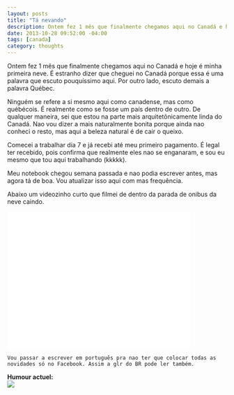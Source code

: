 ```yaml
---
layout: posts
title: "Tá nevando"
description: Ontem fez 1 mês que finalmente chegamos aqui no Canadá e hoje é minha primeira neve...
date: 2013-10-28 09:52:00 -04:00
tags: [canada]
category: thoughts
---
```


Ontem fez 1 mês que finalmente chegamos aqui no Canadá e hoje é minha primeira neve. É estranho dizer que cheguei no Canadá porque essa é uma palavra que escuto pouquíssimo aqui. Por outro lado, escuto demais a palavra Québec.

Ninguém se refere a si mesmo aqui como canadense, mas como québécois. É realmente como se fosse um país dentro de outro. De qualquer maneira, sei que estou na parte mais arquitetônicamente linda do Canadá. Nao vou dizer a mais naturalmente bonita porque ainda nao conheci o resto, mas aqui a beleza natural é de cair o queixo.

Comecei a trabalhar dia 7 e já recebi até meu primeiro pagamento. É legal ter recebido, pois confirma que realmente eles nao se enganaram, e sou eu mesmo que tou aqui trabalhando (kkkkk).

Meu notebook chegou semana passada e nao podia escrever antes, mas agora tá de boa. Vou atualizar isso aqui com mas frequência.

Abaixo um videozinho curto que filmei de dentro da parada de onibus da neve caindo.

<iframe width="420" height="315" src="//www.youtube.com/embed/62wQ1KQpfnM" frameborder="0" allowfullscreen></iframe>

    Vou passar a escrever em português pra nao ter que colocar todas as novidades só no Facebook. Assim a glr do BR pode ler também.

**Humour actuel:**<br/>
<img src="http://paroutudo.com/wp-content/uploads/2013/02/vomitando-arco-iris-gif-bcq.gif">
